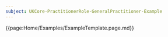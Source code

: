 ```yaml
---
subject: UKCore-PractitionerRole-GeneralPractitioner-Example
---
```

{{page:Home/Examples/ExampleTemplate.page.md}}
